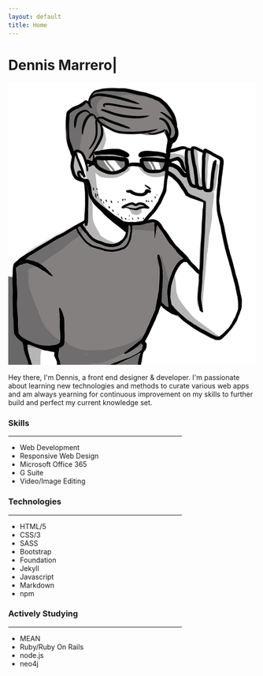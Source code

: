 ```yaml
---
layout: default
title: Home
---
```

<style>
.homeNav {
    border-bottom: 10px solid #938E94;
    margin: 0;
}
#skillsHr {
    width: 70%;
}
</style>
<div class="container-fluid">
    <div class="row mt-1">
        <div class="col mt-1">
            <div class="jumbotron jumbotron-fluid mx-auto mt-0 mt-md-2 jumbotron-main">
                <div class="container text-center">
                    <div class="row">
                        <div class="col-md-6 col-12 my-md-auto mb-4">
                            <h1 class="display-4 my-0 my-md-2">Dennis Marrero<span id="blink">|</span></h1>
                        </div>
                        <div class="col-md-6 col-12 m-auto animated fadeIn delay-1s slow">
                            <img src="\assets\images\me.jpg" class="img-thumbnail rounded-pill img-responsive mx-auto self" alt="...">
                        </div>
                    </div>
                </div>
            </div>
        </div>
    </div>
    <div class="row pb-5">
        <div class="col-md-8 col-12 m-auto">
            <p class="text-center mb-8 p-2 p-md-1 firstP animated fadeIn delay-2s">
                Hey there, I'm Dennis, a front end designer & developer. I'm passionate about learning new technologies and methods to curate various web apps and am always yearning for continuous improvement on my skills to further build and perfect my current knowledge set.
            </p>
        </div>
    </div>
    <div data-aos="fade-down" class="row mt-2 mb-8 skills">
        <div class="col-md-6 col-12">
            <h3 class="text-center">Skills</h3>
            <hr id="skillsHr">
                <div class="row justify-content-center">
                    <div class="col-md-9 col-12 text-center">
                        <ul class="skills p-0">
                            <li>Web Development</li>
                            <li>Responsive Web Design</li>
                            <li>Microsoft Office 365</li>
                            <li>G Suite</li>
                            <li>Video/Image Editing</li>
                        </ul>
                    </div>
                </div>
        </div>
        <div class="col-md-6 col-12">
            <h3 class="text-center">Technologies</h3>
            <hr id="skillsHr">
                <div class="row justify-content-center">
                    <div class="col-md-9 col-12 text-center">
                        <ul class="skills p-0">
                            <li>HTML/5</li>
                            <li>CSS/3</li>
                            <li>SASS</li>
                            <li>Bootstrap</li>
                            <li>Foundation</li>
                            <li>Jekyll</li>
                            <li>Javascript</li>
                            <li>Markdown</li>
                            <li>npm</li>
                        </ul>
                    </div>
                </div>
        </div>
        <div class="row justify-content-center skills w-100">
            <div class="col-12">
                <h3 class="text-center">Actively Studying</h3>
            <hr id="skillsHr">
                <div class="row justify-content-center">
                    <div class="col-md-9 col-12 text-center">
                        <ul class="skills p-0">
                            <li>MEAN</li>
                            <li>Ruby/Ruby On Rails</li>
                            <li>node.js</li>
                            <li>neo4j</li>
                        </ul>
                    </div>
                </div>
            </div>
        </div>
    </div>
</div>
<script>
AOS.init();
window.onbeforeunload = function () {
window.scrollTo(0, 0);
}
---
layout: default
title: Home
---
<style>
.homeNav {
    border-bottom: 10px solid #938E94;
    margin: 0;
}
#skillsHr {
    width: 70%;
}
</style>
<div class="container-fluid">
    <div class="row mt-1">
        <div class="col mt-1">
            <div class="jumbotron jumbotron-fluid mx-auto mt-0 mt-md-2 jumbotron-main">
                <div class="container text-center">
                    <div class="row">
                        <div class="col-md-6 col-12 my-md-auto mb-4">
                            <h1 class="display-4 my-0 my-md-2">Dennis Marrero<span id="blink">|</span></h1>
                        </div>
                        <div class="col-md-6 col-12 m-auto animated fadeIn delay-1s slow">
                            <img src="\assets\images\me.jpg" class="img-thumbnail rounded-pill img-responsive mx-auto self" alt="...">
                        </div>
                    </div>
                </div>
            </div>
        </div>
    </div>
    <div class="row pb-5">
        <div class="col-md-8 col-12 m-auto">
            <p class="text-center mb-8 p-2 p-md-1 firstP animated fadeIn delay-2s">
                Hey there, I'm Dennis, a front end designer & developer. I'm passionate about learning new technologies and methods to curate various web apps and am always yearning for continuous improvement on my skills to further build and perfect my current knowledge set.
            </p>
        </div>
    </div>
    <div data-aos="fade-down" class="row mt-2 mb-8 skills">
        <div class="col-md-6 col-12">
            <h3 class="text-center">Skills</h3>
            <hr id="skillsHr">
                <div class="row justify-content-center">
                    <div class="col-md-9 col-12 text-center">
                        <ul class="skills p-0">
                            <li>Web Development</li>
                            <li>Responsive Web Design</li>
                            <li>Microsoft Office 365</li>
                            <li>G Suite</li>
                            <li>Video/Image Editing</li>
                        </ul>
                    </div>
                </div>
        </div>
        <div class="col-md-6 col-12">
            <h3 class="text-center">Technologies</h3>
            <hr id="skillsHr">
                <div class="row justify-content-center">
                    <div class="col-md-9 col-12 text-center">
                        <ul class="skills p-0">
                            <li>HTML/5</li>
                            <li>CSS/3</li>
                            <li>SASS</li>
                            <li>Bootstrap</li>
                            <li>Foundation</li>
                            <li>Jekyll</li>
                            <li>Javascript</li>
                            <li>Markdown</li>
                            <li>npm</li>
                        </ul>
                    </div>
                </div>
        </div>
        <div class="row justify-content-center skills w-100">
            <div class="col-12">
                <h3 class="text-center">Actively Studying</h3>
            <hr id="skillsHr">
                <div class="row justify-content-center">
                    <div class="col-md-9 col-12 text-center">
                        <ul class="skills p-0">
                            <li>MEAN</li>
                            <li>Ruby/Ruby On Rails</li>
                            <li>node.js</li>
                            <li>neo4j</li>
                        </ul>
                    </div>
                </div>
            </div>
        </div>
    </div>
</div>